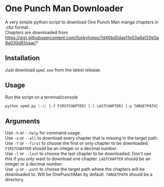 # One Punch Man Downloader
A very simple python script to download One Punch Man manga chapters in .cbz format.\
Chapters are downloaded from https://gist.githubusercontent.com/funkyhippo/1d40bd5dae11e03a6af20e5a9a030d81/raw/?

## Installation
Just download `opmd.exe` from the latest release.

## Usage
Run the script on a terminal/console
```bash
python opmd.py [-a] [-f FIRSTCHAPTER] [-l LASTCHAPTER] [-p TARGETPATH] [-h]
```

## Arguments
Use `-h` or `--help` for command usage.\
Use `-a` or `--all` to download every chapter that is missing in the target path.\
Use `-f` or `--first` to choose the first or only chapter to be downloaded. `FIRSTCHAPTER` should be an integer or a decimal number.\
Use `-l` or `--last` to choose the last chapter to be downloaded. Don't use this if you only want to download one chapter. `LASTCHAPTER` should be an integer or a decimal number.\
Use `-p` or `--path` to choose the target path where the chapters will be downloaded to. Will be OnePunchMan by default. `TARGETPATH` should be a directory.
